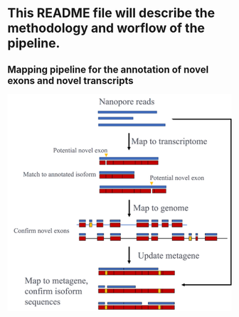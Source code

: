# This README file will describe the methodology and worflow of the pipeline. 
## Mapping pipeline for the annotation of novel exons and novel transcripts
![alt text](https://github.com/Intro-Sci-Comp-UIowa/biol-4386-course-project-KTison/blob/run_pipeline/Methods/mapping_pipeline.png)


